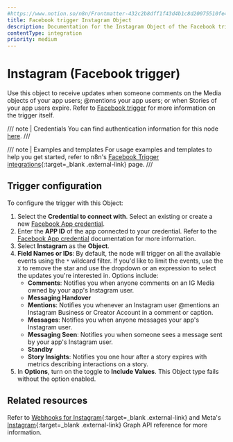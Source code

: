 ```yaml
---
#https://www.notion.so/n8n/Frontmatter-432c2b8dff1f43d4b1c8d20075510fe4
title: Facebook trigger Instagram Object
description: Documentation for the Instagram Object of the Facebook trigger node in n8n, a workflow automation platform. Includes configuration details.
contentType: integration
priority: medium
---
```


# Instagram (Facebook trigger)

Use this object to receive updates when someone comments on the Media objects of your app users; @mentions your app users; or when Stories of your app users expire. Refer to [Facebook trigger](/integrations/builtin/trigger-nodes/n8n-nodes-base.facebooktrigger/) for more information on the trigger itself.

/// note | Credentials
You can find authentication information for this node [here](/integrations/builtin/credentials/facebookapp/).
///

///  note  | Examples and templates
For usage examples and templates to help you get started, refer to n8n's [Facebook Trigger integrations](https://n8n.io/integrations/facebook-trigger/){:target=_blank .external-link} page.
///

## Trigger configuration

To configure the trigger with this Object:

1. Select the **Credential to connect with**. Select an existing or create a new [Facebook App credential](/integrations/builtin/credentials/facebookapp/).
1. Enter the **APP ID** of the app connected to your credential. Refer to the [Facebook App credential](/integrations/builtin/credentials/facebookapp/) documentation for more information.
1. Select **Instagram** as the **Object**.
1. **Field Names or IDs**: By default, the node will trigger on all the available events using the `*` wildcard filter. If you'd like to limit the events, use the `X` to remove the star and use the dropdown or an expression to select the updates you're interested in. Options include:
    * **Comments**: Notifies you when anyone comments on an IG Media owned by your app's Instagram user.
    * **Messaging Handover**
    * **Mentions**: Notifies you whenever an Instagram user @mentions an Instagram Business or Creator Account in a comment or caption.
    * **Messages**: Notifies you when anyone messages your app's Instagram user.
    * **Messaging Seen**: Notifies you when someone sees a message sent by your app's Instagram user.
    * **Standby**
    * **Story Insights**: Notifies you one hour after a story expires with metrics describing interactions on a story.
1. In **Options**, turn on the toggle to **Include Values**. This Object type fails without the option enabled.

## Related resources

Refer to [Webhooks for Instagram](https://developers.facebook.com/docs/graph-api/webhooks/getting-started/webhooks-for-instagram){:target=_blank .external-link} and Meta's [Instagram](https://developers.facebook.com/docs/graph-api/webhooks/reference/instagram/){:target=_blank .external-link} Graph API reference for more information.
